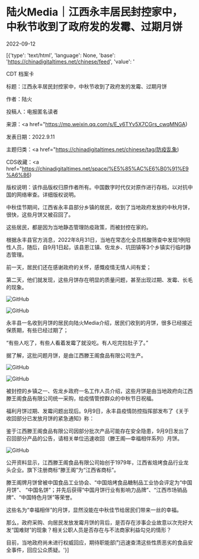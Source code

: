 # 陆火Media｜江西永丰居民封控家中，中秋节收到了政府发的发霉、过期月饼

2022-09-12

[{'type': 'text/html', 'language': None, 'base': 'https://chinadigitaltimes.net/chinese/feed', 'value': '

CDT 档案卡

标题：江西永丰居民封控家中，中秋节收到了政府发的发霉、过期月饼

作者：陆火

投稿人：电报匿名读者

来源：<a href="https://mp.weixin.qq.com/s/E_y6TYv5X7CGrs_cwqMNGA)

发表日期：2022.9.11

主题归类：<a href="https://chinadigitaltimes.net/chinese/tag/防疫乱象)

CDS收藏：<a href="https://chinadigitaltimes.net/space/%E5%85%AC%E6%B0%91%E9%A6%86)

版权说明：该作品版权归原作者所有。中国数字时代仅对原作进行存档，以对抗中国的网络审查。详细版权说明。





中秋佳节期间，江西省永丰县部分乡镇的居民，收到了当地政府发放的中秋月饼，很快，这些月饼又被召回了。

这些居民，都是因为当地静态管理防疫政策，而被封控在家的。

根据永丰县官方消息，2022年8月31日，当地在常态化全员核酸筛查中发现1例阳性人员，随后，自9月1日起，该县恩江镇、佐龙乡、坑田镇等3个乡镇实行临时静态管理。

前一天，居民们还在感谢政府的关怀，感慨疫情无情人间有爱；

第二天，他们就发现，这些月饼存在明显的质量问题，甚至出现过期、发霉、长毛的现象。

![GitHub](https://chinadigitaltimes.net/chinese/files/2022/09/post-686958-631f1d15bff50.)

![GitHub](https://chinadigitaltimes.net/chinese/files/2022/09/post-686958-631f1d15cc58f.)

永丰县一名收到月饼的居民向陆火Media介绍，居民们收到的月饼，很多已经接近保质期，有些已经过期了；

“有些人吃了，有些人看着发霉了就没吃。有人吃完拉肚子了。”

据了解，这批问题月饼，是由江西滕王阁食品有限公司生产。

![GitHub](https://chinadigitaltimes.net/chinese/files/2022/09/post-686958-631f1d15d8ff1.)

![GitHub](https://chinadigitaltimes.net/chinese/files/2022/09/post-686958-631f1d15e4cb0.)

被封控的乡镇之一、佐龙乡政府一名工作人员介绍，这些月饼是由当地政府向江西滕王阁食品有限公司统一采购，给疫情管控群众的中秋节日祝福。

福利月饼过期、发霉问题出现后。9月9日，永丰县疫情防控指挥部发布了《关于收回部分已发放月饼的紧急通知》称：

鉴于江西滕王阁食品有限公司因部分批次产品可能存在安全隐患，9月9日发出了召回部分产品的公告，请相关单位迅速收回（滕王阁—幸福相伴系列）月饼。

![GitHub](https://chinadigitaltimes.net/chinese/files/2022/09/post-686958-631f1d15ed5fe.)

公开资料显示，江西滕王阁食品有限公司始创于1979年，江西省焙烤食品行业龙头企业。旗下注册商标“滕王阁”为“江西省商标”。

滕王阁牌月饼曾被中国食品工业协会、“中国焙烤食品糖制品工业协会评定为“中国月饼”、 “中国名饼”；并先后获得“中国月饼行业有影响力品牌”、“江西市场销品牌”、“中国特色月饼”等荣誉。

这些名为“幸福相伴”的月饼，显然没能在中秋佳节给居民们带来一丝的幸福。

那么，政府采购、向居民发放发霉月饼的背后，是否存在涉事企业故意以次充好大发“国难财”的现象？相关公职人员是否存在与不法商家利益勾兑的情形？

目前，当地政府尚未进行权威回应，期待职能部门迅速查清这些性质恶劣的食品安全事件，回应公众质疑。'}]